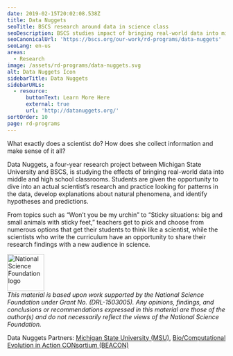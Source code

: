 ```yaml
---
date: 2019-02-15T20:02:08.538Z
title: Data Nuggets
seoTitle: BSCS research around data in science class
seoDescription: BSCS studies impact of bringing real-world data into middle and high school science classrooms.
seoCanonicalUrl: 'https://bscs.org/our-work/rd-programs/data-nuggets'
seoLang: en-us
areas:
  - Research
image: /assets/rd-programs/data-nuggets.svg
alt: Data Nuggets Icon
sidebarTitle: Data Nuggets
sidebarURLs:
  - resource:
      buttonText: Learn More Here
      external: true
      url: 'http://datanuggets.org/'
sortOrder: 10
page: rd-programs
---
```

What exactly does a scientist do? How does she collect information and make sense of it all?

Data Nuggets, a four-year research project between Michigan State University and BSCS, is studying the effects of bringing real-world data into middle and high school classrooms. Students are given the opportunity to dive into an actual scientist’s research and practice looking for patterns in the data, develop explanations about natural phenomena, and identify hypotheses and predictions.

From topics such as “Won’t you be my urchin” to “Sticky situations: big and small animals with sticky feet,” teachers get to pick and choose from numerous options that get their students to think like a scientist, while the scientists who write the curriculum have an opportunity to share their research findings with a new audience in science.

<div class="d-flex justify-content-center">
  <div class="p-2">
    <a href="https://www.nsf.gov" target="_blank" rel="noopener noreferrer">
      <img src="/assets/nsf_logo.svg" alt="National Science Foundation logo" style="height: 85px;" />
    </a>
  </div>
  <p class="p-2" style="margin: 0;">
    <em>
      This material is based upon work supported by the National Science Foundation under Grant No. (DRL-1503005). Any opinions, findings, and conclusions or recommendations expressed in this material are those of the author(s) and do not necessarily reflect the views of the National Science Foundation.
    </em>
  </p>
</div>

Data Nuggets Partners: <a href="https://msu.edu/" target="_blank" rel="noopener noreferrer">Michigan State University (MSU)</a>, <a href="https://www3.beacon-center.org/" target="_blank" rel="noopener noreferrer">Bio/Computational Evolution in Action CONsortium (BEACON)</a>
